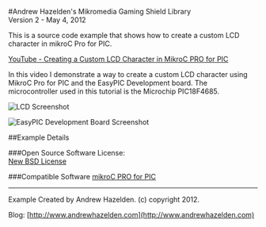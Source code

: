 #Andrew Hazelden's Mikromedia Gaming Shield Library  
Version 2 - May 4, 2012  

This is a source code example that shows how to create a custom LCD character in mikroC Pro for PIC.

[YouTube - Creating a Custom LCD Character in MikroC PRO for PIC ](http://www.youtube.com/watch?v=Y-Kwn4sFEAE)

In this video I demonstrate a way to create a custom LCD character using MikroC Pro for PIC and the EasyPIC Development board. The microcontroller used in this tutorial is the Microchip PIC18F4685.


![LCD Screenshot](https://raw.github.com/AndrewHazelden/I-Heart-MikroC-Custom-LCD-Characters/master/Screenshots/I-Heart-MikroC-photo-1.png)

![EasyPIC Development Board Screenshot](https://raw.github.com/AndrewHazelden/I-Heart-MikroC-Custom-LCD-Characters/master/Screenshots/I-Heart-MikroC-photo-2.png)

##Example Details

###Open Source Software License:  
[New BSD License](https://en.wikipedia.org/wiki/BSD_licenses)
  
###Compatible Software 
[mikroC PRO for PIC](http://www.mikroe.com/mikroc/pic/)

------------------------------------------------------

Example Created by Andrew Hazelden. (c) copyright 2012.

Blog:  [http://www.andrewhazelden.com](http://www.andrewhazelden.com)
